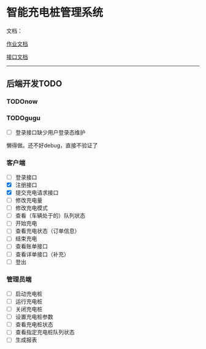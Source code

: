 # 智能充电桩管理系统

文档：

[作业文档](https://xydchcnnf8.feishu.cn/drive/folder/fldcnug1JMxcVQkgOoCPPwrz0Ch)

[接口文档](https://fsbupteducn.feishu.cn/docx/Hg3Tdv3N5oV8gxx5q8Jc6eYWn8e)

---

## 后端开发TODO

### TODOnow

### TODOgugu

- [ ] 登录接口缺少用户登录态维护

懒得做。还不好debug，直接不验证了

### 客户端
- [ ] 登录接口
- [x] 注册接口
- [x] 提交充电请求接口
- [ ] 修改充电量
- [ ] 修改充电模式
- [ ] 查看（车辆处于的）队列状态
- [ ] 开始充电
- [ ] 查看充电状态（订单信息）
- [ ] 结束充电
- [ ] 查看账单接口
- [ ] 查看详单接口（补充）
- [ ] 登出

### 管理员端
- [ ] 启动充电桩
- [ ] 运行充电桩
- [ ] 关闭充电桩
- [ ] 设置充电桩参数
- [ ] 查看充电桩状态
- [ ] 查看指定充电桩队列状态
- [ ] 生成报表
